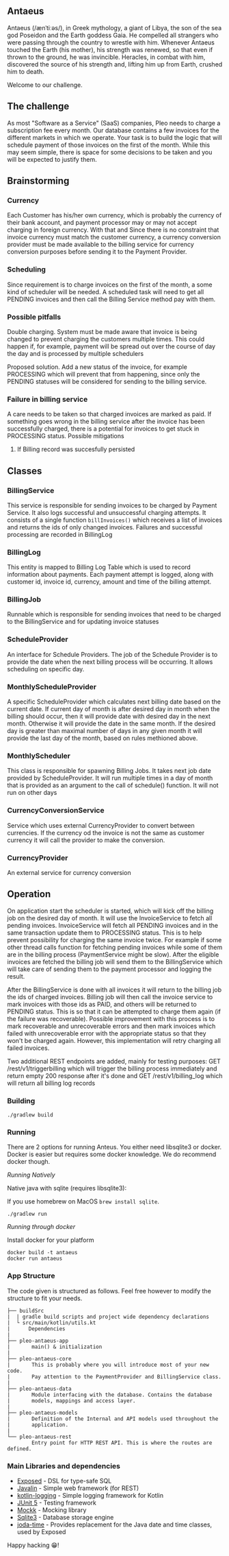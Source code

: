 ## Antaeus

Antaeus (/ænˈtiːəs/), in Greek mythology, a giant of Libya, the son of the sea god Poseidon and the Earth goddess Gaia. He compelled all strangers who were passing through the country to wrestle with him. Whenever Antaeus touched the Earth (his mother), his strength was renewed, so that even if thrown to the ground, he was invincible. Heracles, in combat with him, discovered the source of his strength and, lifting him up from Earth, crushed him to death.

Welcome to our challenge.

## The challenge

As most "Software as a Service" (SaaS) companies, Pleo needs to charge a subscription fee every month. Our database contains a few invoices for the different markets in which we operate. Your task is to build the logic that will schedule payment of those invoices on the first of the month. While this may seem simple, there is space for some decisions to be taken and you will be expected to justify them.

## Brainstorming

### Currency
Each Customer has his/her own currency, which is probably the currency of their bank account, and payment processor may or may
not accept charging in foreign currency. With that and Since there is no constraint that invoice currency must match the customer currency,
a currency conversion provider must be made available to the billing service for currency conversion purposes before sending
it to the Payment Provider.

### Scheduling
Since requirement is to charge invoices on the first of the month, a some kind of scheduler will be needed.
A scheduled task will need to get all PENDING invoices and then call the Billing Service method pay with them.

### Possible pitfalls
Double charging. System must be made aware that invoice is being changed to prevent charging the customers multiple times.
This could happen if, for example, payment will be spread out over the course of day the day and is processed by multiple schedulers

Proposed solution. Add a new status of the invoice, for example PROCESSING which will prevent that from happening, since
only the PENDING statuses will be considered for sending to the billing service.

### Failure in billing service
A care needs to be taken so that charged invoices are marked as paid. If something goes wrong in the billing service
after the invoice has been successfully charged, there is a potential for invoices to get stuck in PROCESSING status.
Possible mitigations
1. If Billing record was succesfully persisted

## Classes

### BillingService

This service is responsible for sending invoices to be charged by Payment Service. It also logs successful
and unsuccessful charging attempts. 
It consists of a single function ```billInvoices()``` which receives a list of invoices and returns the ids
of only changed invoices. Failures and successful processing are recorded in BillingLog

### BillingLog
This entity is mapped to Billing Log Table which is used to record information about payments. Each payment attempt is
logged, along with customer id, invoice id, currency, amount and time of the billing attempt.

### BillingJob
Runnable which is responsible for sending invoices that need to be charged to the BillingService and for updating invoice statuses

### ScheduleProvider
An interface for Schedule Providers. The job of the Schedule Provider is to provide the date when the next billing 
process will be occurring. It allows scheduling on specific day.

### MonthlyScheduleProvider
A specific ScheduleProvider which calculates next billing date based on the current date. If current day of month is after
desired day in month when the billing should occur, then it will provide date with desired day in the next month. Otherwise
it will provide the date in the same month. If the desired day is greater than maximal number of days in any given month
it will provide the last day of the month, based on rules methioned above.

### MonthlyScheduler
This class is responsible for spawning Billing Jobs. It takes next job date provided by ScheduleProvider. It will run
multiple times in a day of month that is provided as an argument to the call of schedule() function. It will not run on
other days

### CurrencyConversionService
Service which uses external CurrencyProvider to convert between currencies. If the currency od the invoice is not
the same as customer currency it will call the provider to make the conversion. 

### CurrencyProvider
An external service for currency conversion


## Operation

On application start the scheduler is started, which will kick off the billing job on the desired day of month. It will
use the InvoiceService to fetch all pending invoices. InvoiceService will fetch all PENDING invoices and in the same transaction
update them to PROCESSING status. This is to help prevent possibility for charging the same invoice twice. For example if 
some other thread calls function for fetching pending invoices while some of them are in the billing process (PaymentService might be slow).
After the eligible invoices are fetched the billing job will send them to the BillingService which will take care of
sending them to the payment processor and logging the result.

After the BillingService is done with all invoices it will return to the billing job the ids of charged invoices. Billing
job will then call the invoice service to mark invoices with those ids as PAID, and others will be returned to PENDING status.
This is so that it can be attempted to charge them again (if the failure was recoverable). Possible improvement with
this process is to mark recoverable and unrecoverable errors and then mark invoices which failed with unrecoverable error
with the appropriate status so that they won't be charged again. However, this implementation will retry charging  all failed invoices.

Two additional REST endpoints are added, mainly for testing purposes: GET /rest/v1/triggerbilling which will trigger the billing
process immediately and return empty 200 response after it's done and GET /rest/v1/billing_log which will return all billing log records


### Building

```
./gradlew build
```

### Running

There are 2 options for running Anteus. You either need libsqlite3 or docker. Docker is easier but requires some docker knowledge. We do recommend docker though.

*Running Natively*

Native java with sqlite (requires libsqlite3):

If you use homebrew on MacOS `brew install sqlite`.

```
./gradlew run
```

*Running through docker*

Install docker for your platform

```
docker build -t antaeus
docker run antaeus
```

### App Structure
The code given is structured as follows. Feel free however to modify the structure to fit your needs.
```
├── buildSrc
|  | gradle build scripts and project wide dependency declarations
|  └ src/main/kotlin/utils.kt 
|      Dependencies
|
├── pleo-antaeus-app
|       main() & initialization
|
├── pleo-antaeus-core
|       This is probably where you will introduce most of your new code.
|       Pay attention to the PaymentProvider and BillingService class.
|
├── pleo-antaeus-data
|       Module interfacing with the database. Contains the database 
|       models, mappings and access layer.
|
├── pleo-antaeus-models
|       Definition of the Internal and API models used throughout the
|       application.
|
└── pleo-antaeus-rest
        Entry point for HTTP REST API. This is where the routes are defined.
```

### Main Libraries and dependencies
* [Exposed](https://github.com/JetBrains/Exposed) - DSL for type-safe SQL
* [Javalin](https://javalin.io/) - Simple web framework (for REST)
* [kotlin-logging](https://github.com/MicroUtils/kotlin-logging) - Simple logging framework for Kotlin
* [JUnit 5](https://junit.org/junit5/) - Testing framework
* [Mockk](https://mockk.io/) - Mocking library
* [Sqlite3](https://sqlite.org/index.html) - Database storage engine
* [joda-time](https://www.joda.org/joda-time/) -  Provides replacement for the Java date and time classes, used by Exposed

Happy hacking 😁!
